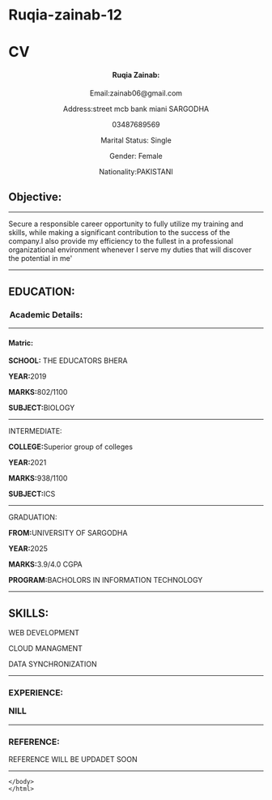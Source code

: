 # Ruqia-zainab-12
<head>
    <title>HTML.CV</title>
    </head>
    <body>
       <h1>CV</h1> 
      <center> <p><h4>Ruqia Zainab:</h4></p>
       <p>Email:zainab06@gmail.com</p>
       <p>Address:street mcb bank miani SARGODHA</p>
       <p>03487689569</p>
       <p>Marital Status: Single</p>
       <p>Gender: Female</p>
       <p>Nationality:PAKISTANI</p>
       </center>
       <h2>Objective:</h2>
       <hr>
       <p>Secure a responsible career opportunity to fully utilize my training and skills,
          while making a significant contribution to the success of the company.I also provide
          my efficiency to the fullest in a professional organizational environment whenever I serve
          my duties that will discover the potential in me'
       </p>
       <hr>
       <p><h2>EDUCATION:</h2></p>
       <legend><strong><h3>Academic Details:</h3></strong></legend>
       <hr>
       <h4>Matric:</h4>
       <p><b>SCHOOL:</b> THE EDUCATORS BHERA</p>
       <p><b>YEAR:</b>2019</p>
       <p></p><b>MARKS:</b>802/1100</p>
       <p><b>SUBJECT:</b>BIOLOGY</p>
       <hr>
       <p>INTERMEDIATE:</p>
       <p><b>COLLEGE:</b>Superior group of colleges</p>
       <p><b>YEAR:</b>2021</p>
       <p><b>MARKS:</b>938/1100</p>
       <p><b>SUBJECT:</b>ICS</p>
       <hr>
       <p>GRADUATION:</p>
       <p><b>FROM:</b>UNIVERSITY OF SARGODHA</p>
       <p><b>YEAR:</b>2025</p>
       <p><b>MARKS:</b>3.9/4.0 CGPA</p>
       <p><b>PROGRAM:</b>BACHOLORS IN INFORMATION TECHNOLOGY</p>
       <hr>
       <p><h2>SKILLS:</h2></p>
       <p>WEB DEVELOPMENT</p>
       <p>CLOUD MANAGMENT</p>
       <p>DATA SYNCHRONIZATION</p>
       <hr>
       <h3>EXPERIENCE:</p>
        <p>NILL</p>
        <hr>
        <p><h3>REFERENCE:</h3></p>
        <p>REFERENCE WILL BE UPDADET SOON</p>
        <hr>
    
    
                 
    </body>
    </html>

